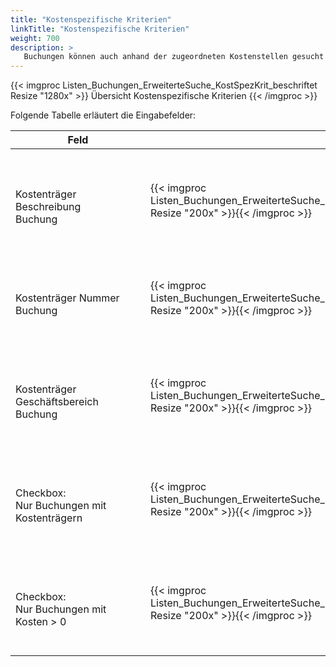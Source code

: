 ```yaml
---
title: "Kostenspezifische Kriterien"
linkTitle: "Kostenspezifische Kriterien"
weight: 700
description: >
   Buchungen können auch anhand der zugeordneten Kostenstellen gesucht werden.
---
```

{{< imgproc Listen_Buchungen_ErweiterteSuche_KostSpezKrit_beschriftet Resize "1280x" >}}
Übersicht Kostenspezifische Kriterien 
{{< /imgproc >}}

Folgende Tabelle erläutert die Eingabefelder:

|<div style="width:200px">Feld</div>|<div style="width:200px"></div>|Funkion|
|---|---|---|
|</br>Kostenträger Beschreibung </br> Buchung|{{< imgproc Listen_Buchungen_ErweiterteSuche_KostSpezKrit_KTBeschr Resize "200x" >}}{{< /imgproc >}}|</br>Tragen Sie die Beschreibung des Kostenträgers der Buchung ein, um die Buchung zu finden.| 
|</br>Kostenträger Nummer </br> Buchung|{{< imgproc Listen_Buchungen_ErweiterteSuche_KostSpezKrit_KTNr Resize "200x" >}}{{< /imgproc >}}|</br>Tragen Sie die Nummer des Kostenträgers der Buchung ein, um die Buchung zu finden.|
|</br>Kostenträger Geschäftsbereich </br> Buchung|{{< imgproc Listen_Buchungen_ErweiterteSuche_KostSpezKrit_KTGB Resize "200x" >}}{{< /imgproc >}}|</br>Tragen Sie den Geschäftsbereich des Kostenträgers der Buchung ein, um die Buchung zu finden.|
|</br>Checkbox: </br> Nur Buchungen mit </br> Kostenträgern|{{< imgproc Listen_Buchungen_ErweiterteSuche_KostSpezKrit_BGmitKT Resize "200x" >}}{{< /imgproc >}}|</br>Bei aktivierter Checkbox werden nur Buchungen angezeigt, denen ein Kostenträger zugewiesen ist.|
|</br>Checkbox: </br> Nur Buchungen mit </br> Kosten > 0|{{< imgproc Listen_Buchungen_ErweiterteSuche_KostSpezKrit_Kosten Resize "200x" >}}{{< /imgproc >}}|</br>Bei aktivierter Checkbox werden nur Buchungen angezeigt, bei denen Kosten anfallen.|